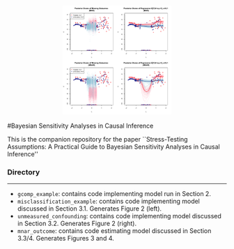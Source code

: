 <p align="center">
  <img src="/mnar_outcome/bnp_example.png" width="250" />
</p>
#Bayesian Sensitivity Analyses in Causal Inference

This is the companion repository for the paper ``Stress-Testing Assumptions: A Practical Guide to Bayesian Sensitivity Analyses in Causal Inference''


### Directory

---

- `gcomp_example`: contains code implementing model run in Section 2.
- `misclassification_example`: contains code implementing model discussed in Section 3.1. Generates Figure 2 (left).
- `unmeasured_confounding`: contains code implementing model discussed in Section 3.2. Generates Figure 2 (right).
- `mnar_outcome`: contains code estimating model discussed in Section 3.3/4. Generates Figures 3 and 4.
